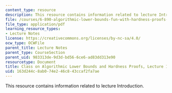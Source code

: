 ```yaml
---
content_type: resource
description: This resource contains information related to lecture Introduction.
file: /courses/6-890-algorithmic-lower-bounds-fun-with-hardness-proofs-fall-2014/163d244c8ab074e246c843ccaf2fa7ae_MIT6_890F14_L01.pdf
file_type: application/pdf
learning_resource_types:
- Lecture Notes
license: https://creativecommons.org/licenses/by-nc-sa/4.0/
ocw_type: OCWFile
parent_title: Lecture Notes
parent_type: CourseSection
parent_uid: 983313de-9d3d-bd56-6ce6-ad83dd313e90
resourcetype: Document
title: Class on Algorithmic Lower Bounds and Hardness Proofs, Lecture 1 Notes
uid: 163d244c-8ab0-74e2-46c8-43ccaf2fa7ae
---
```

This resource contains information related to lecture Introduction.